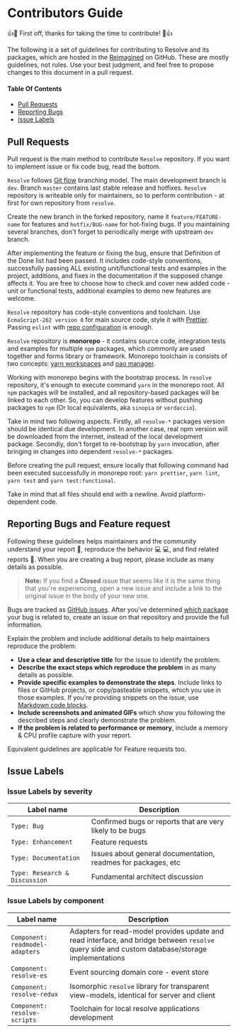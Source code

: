 # Contributors Guide

:+1::tada: First off, thanks for taking the time to contribute! :tada::+1:

The following is a set of guidelines for contributing to Resolve and its packages, which are hosted in the [Reimagined](https://github.com/reimagined) on GitHub. These are mostly guidelines, not rules. Use your best judgment, and feel free to propose changes to this document in a pull request.

#### Table Of Contents
* [Pull Requests](#pull-requests)
* [Reporting Bugs](#reporting-bugs)
* [Issue Labels](#issue-labels)

## Pull Requests

Pull request is the main method to contribute `Resolve` repository. If you want to implement issue or fix code bug, read the bottom.

`Resolve` follows [Git flow](https://datasift.github.io/gitflow/IntroducingGitFlow.html) branching model. The main development branch is `dev`. Branch `master` contains last stable release and hotfixes. `Resolve` repository is writeable only for maintainers, so to perform contribution - at first for own repository from `resolve`.

Create the new branch in the forked repository, name it `feature/FEATURE-name` for features and `hotfix/BUG-name` for hot-fixing bugs. If you maintaining several branches, don't forget to periodically merge with upstream `dev` branch.

After implementing the feature or fixing the bug, ensure that Definition of the Done list had been passed. It includes code-style conventions, successfully passing ALL existing unit/functional tests and examples in the project, additions, and fixes in the documentation if the supposed change affects it. You are free to choose how to check and cover new added code - unit or functional tests, additional examples to demo new features are welcome.

`Resolve` repository has code-style conventions and toolchain. Use `EcmaScript-262 version 8` for main source code, style it with [Prettier](https://github.com/prettier/prettier-eslint). Passing `eslint` with [repo configuration](https://github.com/reimagined/resolve/blob/master/.eslintrc.js) is enough.

`Resolve` repository is **monorepo** - it contains source code, integration tests and examples for multiple `npm` packages, which commonly are used together and forms library or framework. Monorepo toolchain is consists of two concepts: [yarn workspaces](https://yarnpkg.com/lang/en/docs/workspaces/) and [oao manager](https://www.npmjs.com/package/oao). 

Working with monorepo begins with the bootstrap process. In `resolve` repository, it's enough to execute command `yarn` in the monorepo root. All `npm` packages will be installed, and all repository-based packages will be linked to each other. So, you can develop features without pushing packages to `npm` (Or local equivalents, aka `sinopia` or `verdaccio`).

Take in mind two following aspects. Firstly, all `resolve-*` packages version should be identical due development. In another case, real npm version will be downloaded from the internet, instead of the local development package. Secondly, don't forget to re-bootstrap by `yarn` invocation, after bringing in changes into dependent `resolve-*` packages.

Before creating the pull request, ensure locally that following command had been executed successfully in monorepo root: `yarn prettier`, `yarn lint`, `yarn test` and `yarn test:functional`. 

Take in mind that all files should end with a newline. Avoid platform-dependent code.


## Reporting Bugs and Feature request

Following these guidelines helps maintainers and the community understand your report :pencil:, reproduce the behavior :computer: :computer:, and find related reports :mag_right:.  When you are creating a bug report, please include as many details as possible. 

> **Note:** If you find a **Closed** issue that seems like it is the same thing that you're experiencing, open a new issue and include a link to the original issue in the body of your new one.

Bugs are tracked as [GitHub issues](https://guides.github.com/features/issues/). After you've determined [which package](../Packages) your bug is related to, create an issue on that repository and provide the full information.

Explain the problem and include additional details to help maintainers reproduce the problem:

* **Use a clear and descriptive title** for the issue to identify the problem.
* **Describe the exact steps which reproduce the problem** in as many details as possible. 
* **Provide specific examples to demonstrate the steps**. Include links to files or GitHub projects, or copy/pasteable snippets, which you use in those examples. If you're providing snippets on the issue, use [Markdown code blocks](https://help.github.com/articles/markdown-basics/#multiple-lines).
* **Include screenshots and animated GIFs** which show you following the described steps and clearly demonstrate the problem. 
* **If the problem is related to performance or memory**, include a memory & CPU profile capture with your report.

Equivalent guidelines are applicable for Feature requests too.


## Issue Labels

### Issue Labels by severity

| Label name | Description |
| --- | --- |
| `Type: Bug` | Confirmed bugs or reports that are very likely to be bugs |
| `Type: Enhancement` | Feature requests |
| `Type: Documentation` | Issues about general documentation, readmes for packages, etc |
| `Type: Research & Discussion` | Fundamental architect discussion |

### Issue Labels by component

| Label name | Description |
| --- | --- |
| `Component: readmodel-adapters` | Adapters for read-model provides update and read interface, and bridge between `resolve` query side and custom database/storage implementations |
| `Component: resolve-es` | Event sourcing domain core - event store |
| `Component: resolve-redux` | Isomorphic `resolve` library for transparent view-models, identical for server and client |
| `Component: resolve-scripts` | Toolchain for local resolve applications development |

